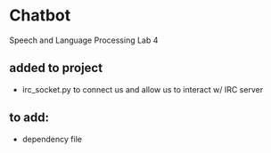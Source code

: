 # Chatbot
Speech and Language Processing Lab 4


## added to project
- irc_socket.py to connect us and allow us to interact w/ IRC server

## to add:
- dependency file
